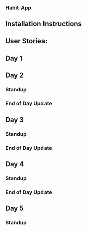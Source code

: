 ### Habit-App
## Installation Instructions
## User Stories:

## Day 1

## Day 2
### Standup

### End of Day Update

## Day 3
### Standup

### End of Day Update

## Day 4
### Standup

### End of Day Update

## Day 5
### Standup

